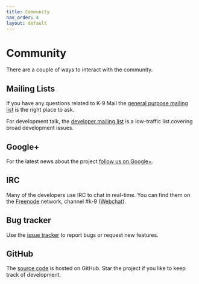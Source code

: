 ```yaml
---
title: Community
nav_order: 4 
layout: default
---
```


# Community 

There are a couple of ways to interact with the community.


## Mailing Lists

If you have any questions related to K-9 Mail the [general purpose mailing list](https://groups.google.com/forum/#!forum/k-9-mail) is the right place to ask.

For development talk, the [developer mailing list](https://groups.google.com/forum/#!forum/k-9-dev) is a low-traffic list covering broad development issues.

## Google+

For the latest news about the project [follow us on Google+](https://plus.google.com/114221735215588688400).

## IRC

Many of the developers use IRC to chat in real-time. You can find them on the [Freenode](https://freenode.net/) network, channel #k-9 ([Webchat](https://webchat.freenode.net/?channels=#k-9)).


## Bug tracker

Use the [issue tracker](https://github.com/k9mail/k-9/issues) to report bugs or request new features. 


## GitHub

The [source code](https://github.com/k9mail/k-9) is hosted on GitHub. Star the project if you like to keep track of development. 

